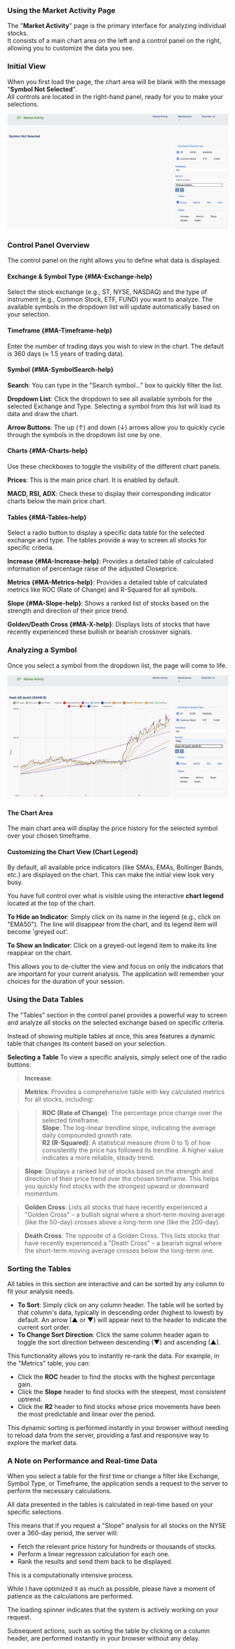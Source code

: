 ### Using the Market Activity Page

The "**Market Activity**" page is the primary interface for analyzing individual stocks.<br>
It consists of a main chart area on the left and a control panel on the right, allowing you to customize the data you see.

### Initial View

When you first load the page, the chart area will be blank with the message "**Symbol Not Selected**".<br>
All controls are located in the right-hand panel, ready for you to make your selections.

![alt text](images/initial_view.png)

### Control Panel Overview

The control panel on the right allows you to define what data is displayed.

#### Exchange & Symbol Type {#MA-Exchange-help}
Select the stock exchange (e.g., ST, NYSE, NASDAQ) and the type of instrument (e.g., Common Stock, ETF, FUND) you want to analyze. The available symbols in the dropdown list will update automatically based on your selection.

#### Timeframe {#MA-Timeframe-help}
Enter the number of trading days you wish to view in the chart. The default is 360 days (≈ 1.5 years of trading data).

#### Symbol {#MA-SymbolSearch-help}

**Search**: You can type in the "Search symbol..." box to quickly filter the list.

**Dropdown List**: Click the dropdown to see all available symbols for the selected Exchange and Type. Selecting a symbol from this list will load its data and draw the chart.

**Arrow Buttons**: The up (↑) and down (↓) arrows allow you to quickly cycle through the symbols in the dropdown list one by one.

#### Charts {#MA-Charts-help}

Use these checkboxes to toggle the visibility of the different chart panels.

**Prices**: This is the main price chart. It is enabled by default.

**MACD, RSI, ADX**: Check these to display their corresponding indicator charts below the main price chart.

#### Tables {#MA-Tables-help}

Select a radio button to display a specific data table for the selected exchange and type. The tables provide a way to screen all stocks for specific criteria.

**Increase {#MA-Increase-help}**: Provides a detailed table of calculated information of percentage raise of the adjusted Closeprice.

**Metrics {#MA-Metrics-help}**: Provides a detailed table of calculated metrics like ROC (Rate of Change) and R-Squared for all symbols.

**Slope {#MA-Slope-help}**: Shows a ranked list of stocks based on the strength and direction of their price trend.

**Golden/Death Cross {#MA-X-help}**: Displays lists of stocks that have recently experienced these bullish or bearish crossover signals.

### Analyzing a Symbol

Once you select a symbol from the dropdown list, the page will come to life.

![alt text](images/symbol_view.png)

#### The Chart Area<br>
The main chart area will display the price history for the selected symbol over your chosen timeframe.

#### Customizing the Chart View (Chart Legend)

By default, all available price indicators (like SMAs, EMAs, Bollinger Bands, etc.) are displayed on the chart. This can make the initial view look very busy.<br>

You have full control over what is visible using the interactive **chart legend** located at the top of the chart.<br>

**To Hide an Indicator**: Simply click on its name in the legend (e.g., click on "EMA50"). The line will disappear from the chart, and its legend item will become 'greyed out'.

**To Show an Indicator**: Click on a greyed-out legend item to make its line reappear on the chart.

This allows you to de-clutter the view and focus on only the indicators that are important for your current analysis. The application will remember your choices for the duration of your session.

### Using the Data Tables

The "Tables" section in the control panel provides a powerful way to screen and analyze all stocks on the selected exchange based on specific criteria.

Instead of showing multiple tables at once, this area features a dynamic table that changes its content based on your selection.

**Selecting a Table**
To view a specific analysis, simply select one of the radio buttons:

> **Increase**:

> **Metrics**: Provides a comprehensive table with key calculated metrics for all stocks, including:

>> **ROC (Rate of Change)**: The percentage price change over the selected timeframe.<br>
>> **Slope**: The log-linear trendline slope, indicating the average daily compounded growth rate.<br>
>> **R2 (R-Squared)**: A statistical measure (from 0 to 1) of how consistently the price has followed its trendline. A higher value indicates a more reliable, steady trend.

> **Slope**: Displays a ranked list of stocks based on the strength and direction of their price trend over the chosen timeframe. This helps you quickly find stocks with the strongest upward or downward momentum.

> **Golden Cross**: Lists all stocks that have recently experienced a "Golden Cross" – a bullish signal where a short-term moving average (like the 50-day) crosses above a long-term one (like the 200-day).

>**Death Cross**: The opposite of a Golden Cross. This lists stocks that have recently experienced a "Death Cross" – a bearish signal where the short-term moving average crosses below the long-term one.

### Sorting the Tables

All tables in this section are interactive and can be sorted by any column to fit your analysis needs.

- **To Sort**: Simply click on any column header. The table will be sorted by that column's data, typically in descending order (highest to lowest) by default. An arrow (▲ or ▼) will appear next to the header to indicate the current sort order.
- **To Change Sort Direction**: Click the same column header again to toggle the sort direction between descending (▼) and ascending (▲).

This functionality allows you to instantly re-rank the data. For example, in the "Metrics" table, you can:

- Click the **ROC** header to find the stocks with the highest percentage gain.
- Click the **Slope** header to find stocks with the steepest, most consistent uptrend.
- Click the **R2** header to find stocks whose price movements have been the most predictable and linear over the period.

This dynamic sorting is performed instantly in your browser without needing to reload data from the server, providing a fast and responsive way to explore the market data.

### A Note on Performance and Real-time Data

When you select a table for the first time or change a filter like Exchange, Symbol Type, or Timeframe, the application sends a request to the server to perform the necessary calculations.

All data presented in the tables is calculated in real-time based on your specific selections.

This means that if you request a "Slope" analysis for all stocks on the NYSE over a 360-day period, the server will:<br>

- Fetch the relevant price history for hundreds or thousands of stocks.
- Perform a linear regression calculation for each one.
- Rank the results and send them back to be displayed.

This is a computationally intensive process.

While I have optimized it as much as possible, please have a moment of patience as the calculations are performed.

The loading spinner indicates that the system is actively working on your request.

Subsequent actions, such as sorting the table by clicking on a column header, are performed instantly in your browser without any delay.
